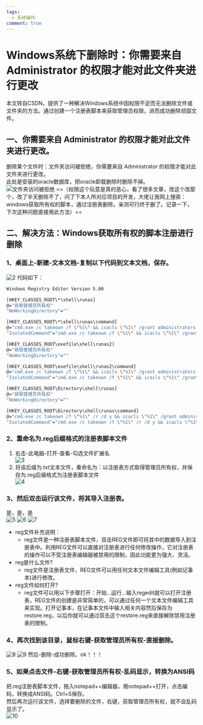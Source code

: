 ```yaml
---
tags:
  - 系统操作
comment: true
---
```


# Windows系统下删除时：你需要来自 Administrator 的权限才能对此文件夹进行更改

本文转自CSDN，提供了一种解决Windows系统中因权限不足而无法删除文件或文件夹的方法。通过创建一个注册表脚本来获取管理员权限，进而成功删除顽固文件。

## 一、你需要来自 Administrator 的权限才能对此文件夹进行更改。

删除某个文件时：文件夹访问被拒绝，你需要来自 Administrator 的权限才能对此文件夹进行更改。  
此处是安装的oracle数据库，把oracle卸载删除时删除不掉。  
![文件夹访问被拒绝](assets/1.png)
==（权限这个玩意是真的恶心，看了很多文章，改这个改那个，改了半天删除不了，问了下本人所对应项目的开发，大佬让我网上搜索：windows获取所有权的脚本，通过注册表删除。亲测可行终于删了。记录一下，下次这种问题直接用此方法）==

## 二、解决方法：Windows获取所有权的脚本注册进行删除

### 1、桌面上-新建-文本文档-复制以下代码到文本文档，保存。

![2](assets/2.png)
代码如下：
```bash
Windows Registry Editor Version 5.00

[HKEY_CLASSES_ROOT\*\shell\runas]
@="获取管理员所有权"
"NoWorkingDirectory"=""

[HKEY_CLASSES_ROOT\*\shell\runas\command]
@="cmd.exe /c takeown /f \"%1\" && icacls \"%1\" /grant administrators:F"
"IsolatedCommand"="cmd.exe /c takeown /f \"%1\" && icacls \"%1\" /grant administrators:F"

[HKEY_CLASSES_ROOT\exefile\shell\runas2]
@="获取管理员所有权"
"NoWorkingDirectory"=""

[HKEY_CLASSES_ROOT\exefile\shell\runas2\command]
@="cmd.exe /c takeown /f \"%1\" && icacls \"%1\" /grant administrators:F"
"IsolatedCommand"="cmd.exe /c takeown /f \"%1\" && icacls \"%1\" /grant administrators:F"

[HKEY_CLASSES_ROOT\Directory\shell\runas]
@="获取管理员所有权"
"NoWorkingDirectory"=""

[HKEY_CLASSES_ROOT\Directory\shell\runas\command]
@="cmd.exe /c takeown /f \"%1\" /r /d y && icacls \"%1\" /grant administrators:F /t"
"IsolatedCommand"="cmd.exe /c takeown /f \"%1\" /r /d y && icacls \"%1\" /grant administrators:F /t"
```

### 2、重命名为.reg后缀格式的注册表脚本文件

1. 右击-此电脑-打开-查看-勾选文件扩展名  
    ![3](assets/3.png)
2. 将该后缀为.txt文本文件，重命名为：以注册表方式取得管理员所有权，并保存为.reg后缀格式为注册表脚本文件  
    ![4](assets/4.png)

### 3、然后双击运行该文件，将其导入注册表。

是，是，是  
![5](assets/5.png)
![6](assets/6.png)
![7](assets/7.png)
- reg文件补充说明：  
	- reg文件是一种注册表脚本文件，双击REG文件即可将其中的数据导入到注册表中。利用REG文件可以直接对注册表进行任何修改操作，它对注册表的操作可以不受注册表编辑器被禁用的限制，因此功能更为强大、灵活。  
- reg是什么文件?  
	- reg文件是注册表文件，REG文件可以用任何文本文件编辑工具(例如记事本)进行修改。  
 - reg文件如何打开?  
	- reg文件可以用以下步骤打开：开始…运行…输入regedit就可以打开注册表，REG文件的创建是非常简单的，可以通过任何一个文本文件编辑工具来实现。打开记事本，在记事本文件中输入相关内容然后保存为restore.reg，以后你就可以通过双击这个restore.reg来直接解除禁用注册表的限制。

### 4、再次找到该目录，鼠标右键-获取管理员所有权-直接删除。

![8](assets/8.png)
![9](assets/9.png)
然后-删除-成功删除。ok！！！

### 5、如果点击文件-右键-获取管理员所有权-乱码显示，转换为ANSI码

把.reg注册表脚本文件，拖入notepad++编辑器，用notepad++打开，点击编码，转换成ANSI码。Ctrl+S保存。  
然后再次运行该文件，选择要删除的文件，右键，获取管理员所有权，就不会乱码显示了。  
![10](assets/10.png)